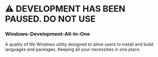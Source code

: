 # ⚠️ DEVELOPMENT HAS BEEN PAUSED. DO NOT USE  

### Windows-Development-All-In-One 
A quality of life Windows utility designed to allow users to install and build languages and packages. Keeping all your necessities in one place.
